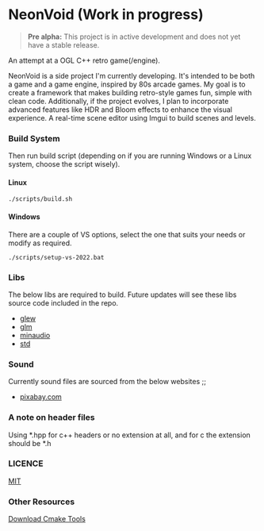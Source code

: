 # NeonVoid (Work in progress)

> **Pre alpha:** This project is in active development and does not yet have a stable release.

An attempt at a OGL C++ retro game(/engine).

NeonVoid is a side project I'm currently developing. It's intended to be both a game and a game engine, inspired by 80s arcade games. My goal is to create a framework that makes building retro-style games fun, simple with clean code. Additionally, if the project evolves, I plan to incorporate advanced features like HDR and Bloom effects to enhance the visual experience.
A real-time scene editor using Imgui to build scenes and levels.

### Build System

Then run build script (depending on if you are running Windows or a Linux system, choose the script wisely).

#### Linux
```
./scripts/build.sh
```

#### Windows
There are a couple of VS options, select the one that suits your needs or modify as required.
```
./scripts/setup-vs-2022.bat 
```

### Libs

The below libs are required to build.
Future updates will see these libs source code included in the repo.

* [glew](https://github.com/nigels-com/glew)
* [glm](https://github.com/icaven/glm)
* [minaudio](https://miniaud.io/)
* [std](https://github.com/nothings/stb/tree/master)


### Sound
Currently sound files are sourced from the below websites ;;

* [pixabay.com](https://pixabay.com/sound-effects/)


### A note on header files
Using *.hpp for c++ headers or no extension at all, and for c the extension should be *.h


### LICENCE
[MIT](LICENSE)


### Other Resources
[Download Cmake Tools](https://cmake.org/download/)